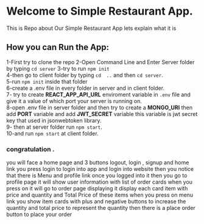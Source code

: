 # Welcome to Simple Restaurant App.
This is Repo about Our Simple Restaurant App lets explain what it is
## How you can Run the App:
1-First try to clone the repo
2-Open Command Line and Enter Server folder by typing ```cd server```
3-try to run ```npm init``` <br>
4-then go to client folder by typing   ```cd  ..``` and then ```cd server```.<br>
5-run ```npm init``` inside that folder <br>
6-create a .env file in every folder in server and in client folder.<br>
7- try to create **REACT_APP_API_URL** enviroment variable in ```.env``` file and give it a value of which port your server is running on. <br>
8-open .env file in server folder and then try to create a **MONGO_URI** then  add **PORT** variable and add **JWT_SECRET** variable this variable is jwt secret key that used in jsonwebtoken library. <br>
9- then at server folder run ``` npm start ```. <br>
10-and run ```npm start``` at client folder.
### congratulation .
you will face a home page and 3 buttons logout, login , signup and home link 
you press login to login into app and login into website then you notice that there is Menu and profile link once you logged into it then you go to profile page it will show user information with list of order cards when you press on it will go to order page displaying it display each card item with price and quantity and Total Price of these items 
when you press on menu link you show item cards with plus and negative buttons to increase the quantity and total price to represent the quantity then there is a place order button to place your order
